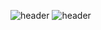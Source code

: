 ![header](https://capsule-render.vercel.app/api?type=soft&textBG=true&text=Gstars&)
![header](https://capsule-render.vercel.app/api?type=soft&&color=_custom_gradient&color=0:EEFF00,100:a82da8&text=%20asdf%20&height=300&fontSize=100&textBg=true)
